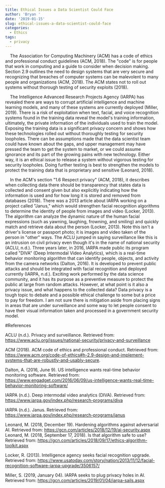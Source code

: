 ```yaml
---
title: Ethical Issues a Data Scientist Could Face
author: 'Bryan '
date: '2019-01-15'
slug: ethical-issues-a-data-scientist-could-face
categories:
  - Ethics
tags:
  - privacy
---
```


&nbsp;&nbsp;&nbsp;&nbsp;The Association for Computing Machinery (ACM) has a code of ethics and professional conduct guidelines (ACM, 2018). The "code" is for people that work in computing and a guide to consider when decision making. Section 2.9 outlines the need to design systems that are very secure and recognizing that breaches of computer systems can be malevolent to many people and organizations (ACM, 2018). The ACM states not to roll out systems without thorough testing of security exploits (2018).

&nbsp;&nbsp;&nbsp;&nbsp;The Intelligence Advanced Research Projects Agency (IARPA) has revealed there are ways to corrupt artificial intelligence and machine learning models, and many of these systems are currently deployed (Miller, 2019). There is a risk of exploitation when text, facial, and voice recognition systems found in the training data reveal the model's training information, ultimately, the private information of the individuals used to train the model. Exposing the training data is a significant privacy concern and shows how these technologies rolled out without thoroughly testing for security loopholes. There can be assumptions made that the data scientist team could have known about the gaps, and upper management may have pressed the team to get the system to market, or we could assume ignorance and its part of the growing pains with new technology. Either way, it is an ethical issue to release a system without vigorous testing for security loopholes. Doing further testing is best to strengthen the models to protect the training data that is proprietary and sensitive (Leonard, 2018). 

&nbsp;&nbsp;&nbsp;&nbsp;In the ACM's section "1.6 Respect privacy" (ACM, 2018), it describes when collecting data there should be transparency that states data is collected and consent given but also explicitly indicating how the information is used and for how long it is stored and removed from databases (2018).  There was a 2013 article about IARPA working on a project called "Janus," which would strengthen facial recognition algorithms to determine the identity of people from images and video (Locker, 2013). The algorithm can analyze the dynamic nature of the human facial expressions (such as yawning, laughing, frowning, and smiling) and quickly match and retrieve data about the person (Locker, 2013). Note this isn't a driver's license or passport photo; it is images and video taken of the person in "other" ways. The ACLU jumped in saying surveillance like this is an intrusion on civil privacy even though it's in the name of national security (ACLU, n.d.). Three years later, in 2016, IARPA made public its program called "DIVA" (Deep Intermodal Video Analytics), which is a real-time behavior monitoring algorithm that can identify people, objects, and activity from the camera networks (Dalton, 2016). It is developed to prevent public attacks and should be integrated with facial recognition and deployed currently (IARPA, n.d.). Exciting work performed by the data science community, and it has its purpose as a preventive measure to protect the public at large from random attacks. However, at what point is it also a privacy issue, and what happens to the collected data? Data privacy is a tough topic to debate and a possible ethical challenge to some but a price to pay for freedom. I am not sure there is mitigation aside from placing signs in areas that are under surveillance and some way to let people consent to have their visual information taken and processed in a government security model. 

#References

ACLU (n.d.). Privacy and surveillance. Retrieved from: https://www.aclu.org/issues/national-security/privacy-and-surveillance

ACM (2018). ACM code of ethics and professional conduct. Retrieved from: https://www.acm.org/code-of-ethics#h-2.9-design-and-implement-systems-that-are-robustly-and-usably-secure.

Dalton, A. (2016, June 9). US intelligence wants real-time behavior monitoring software. Retrieved from: https://www.engadget.com/2016/06/09/us-intelligence-wants-real-time-behavior-monitoring-software/

IARPA (n.d.). Deep intermodal video analytics (DIVA). Retrieved from: https://www.iarpa.gov/index.php/research-programs/diva

IARPA (n.d.). Janus. Retrieved from: https://www.iarpa.gov/index.php/research-programs/janus

Leonard, M. (2018, December 19). Hardening algorithms against adversarial AI. Retrieved from: https://gcn.com/articles/2018/12/19/ai-security.aspx
Leonard, M. (2018, September 17, 2018). Is that algorithm safe to use? Retrieved from: https://gcn.com/articles/2018/09/17/ethics-algorithm-toolkit.aspx

Locker, R. (2013). Intelligence agency seeks facial recognition upgrade. Retrieved from: https://www.usatoday.com/story/nation/2013/11/12/facial-recognition-software-iarpa-upgrade/3506157/

Miller, S. (2019, January 04). IARPA seeks to plug privacy holes in AI. Retrieved from: https://gcn.com/articles/2019/01/04/iarpa-sails.aspx
